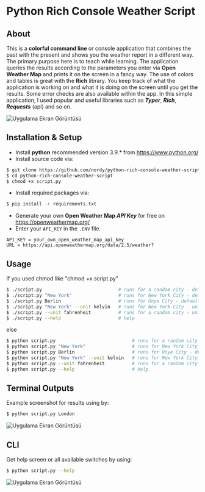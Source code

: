 
# Python Rich Console Weather Script
## About

This is a **colorful command line** or console application that combines the past with the present and shows you the weather report in a different way. The primary purpose here is to teach while learning. The application queries the results according to the parameters you enter via **Open Weather Map** and prints it on the screen in a fancy way. The use of colors and tables is great with the **Rich** library. You keep track of what the application is working on and what it is doing on the screen until you get the results. Some error checks are also available within the app. In this simple application, I used popular and useful libraries such as **_Typer_**, **_Rich_**, **_Requests_** (api) and so on.

![Uygulama Ekran Görüntüsü](https://via.placeholder.com/468x300?text=Console+Results)


## Installation & Setup

- Install **python** recommended version 3.9.* from https://www.python.org/
- Install source code via:
```bash
$ git clone https://github.com/nordy/python-rich-console-weather-script.git
$ cd python-rich-console-weather-script
$ chmod +x script.py 
```

- Install required packages via:

```bash
$ pip install -r requirements.txt
```

- Generate your own **Open Weather Map _API Key_** for free on https://openweathermap.org/
- Enter your `API_KEY` in the `.ENV` file.

```
API_KEY = your_own_open_weather_map_api_key
URL = https://api.openweathermap.org/data/2.5/weather?
```


  
## Usage

If you used chmod like "chmod +x script.py"

```bash
$ ./script.py                            # runs for a random city - default unit is celsius
$ ./script.py "New York"                 # runs for New York City - default unit is celsius
$ ./script.py Berlin                     # runs for Ünye City - default unit is celsius
$ ./script.py "New York" --unit kelvin   # runs for New York City - unit is kelvin
$ ./script.py --unit fahrenheit          # runs for a random city - unit is fahrenheit
$ ./script.py --help                     # help
```` 

else

```bash
$ python script.py                            # runs for a random city - default unit is celsius
$ python script.py "New York"                 # runs for New York City - default unit is celsius
$ python script.py Berlin                     # runs for Ünye City - default unit is celsius
$ python script.py "New York" --unit kelvin   # runs for New York City - unit is kelvin
$ python script.py --unit fahrenheit          # runs for a random city - unit is fahrenheit
$ python script.py --help                     # help
```

## Terminal Outputs 

Example screenshot for results using by:

```bash 
$ python script.py London
```
![Uygulama Ekran Görüntüsü](https://via.placeholder.com/468x300?text=Console+Results)
## CLI

Get help screen or all available switches by using:

```bash 
$ python script.py --help
```
![Uygulama Ekran Görüntüsü](https://via.placeholder.com/468x300?text=Console+Results)